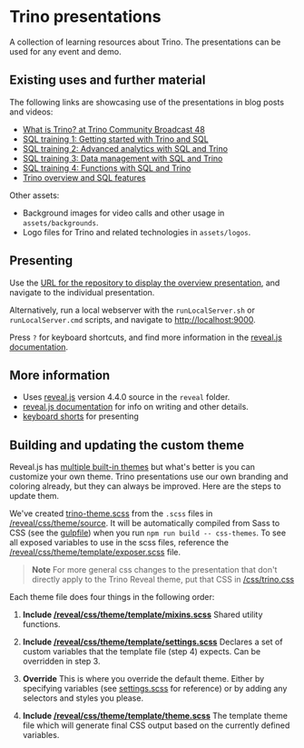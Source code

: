 # Trino presentations

A collection of learning resources about Trino. The presentations can be used
for any event and demo.

## Existing uses and further material

The following links are showcasing use of the presentations in blog posts and
videos:

* [What is Trino? at Trino Community Broadcast 48](https://trino.io/episodes/48)
* [SQL training 1: Getting started with Trino and SQL](https://trino.io/blog/2023/10/18/sql-training-1)
* [SQL training 2: Advanced analytics with SQL and Trino](https://trino.io/blog/2023/11/01/sql-training-2)
* [SQL training 3: Data management with SQL and Trino](https://trino.io/blog/2023/11/15/sql-training-3)
* [SQL training 4: Functions with SQL and Trino](https://trino.io/blog/2023/11/29/sql-training-4)
* [Trino overview and SQL features](https://www.youtube.com/watch?v=2DmdsC0Y-i0)

Other assets:

* Background images for video calls and other usage in `assets/backgrounds`.
* Logo files for Trino and related technologies in `assets/logos`.

## Presenting

Use the [URL for the repository to display the overview
presentation](https://trinodb.github.io/presentations/), and navigate to the
individual presentation.

Alternatively, run a local webserver with the `runLocalServer.sh` or
`runLocalServer.cmd` scripts, and navigate to
[http://localhost:9000](http://localhost:9000).

Press `?` for keyboard shortcuts, and find more information in the [reveal.js
documentation](https://revealjs.com/).

## More information

- Uses [reveal.js](https://revealjs.com/) version 4.4.0 source in the `reveal`
  folder.
- [reveal.js documentation](https://github.com/hakimel/reveal.js/) for info on
  writing and other details.
- [keyboard shorts](https://github.com/hakimel/reveal.js/wiki/Keyboard-Shortcuts)
  for presenting

## Building and updating the custom theme

Reveal.js has [multiple built-in themes](https://revealjs.com/themes/) but
what's better is you can customize your own theme. Trino presentations use our
own branding and coloring already, but they can always be improved. Here are the
steps to update them.

We've created [trino-theme.scss](/css/trino-theme.scss) from the ```.scss```
files in [/reveal/css/theme/source](/reveal/css/theme/source/). It will be
automatically compiled from Sass to CSS (see the
[gulpfile](https://github.com/hakimel/reveal.js/blob/master/gulpfile.js)) when
you run `npm run build -- css-themes`. To see all exposed variables to use in
the scss files, reference the
[/reveal/css/theme/template/exposer.scss](/reveal/css/theme/template/exposer.scss)
file.

> **Note** For more general css changes to the presentation that don't directly
> apply to the Trino Reveal theme, put that CSS in
> [/css/trino.css](/css/trino.css)

Each theme file does four things in the following order:

1. **Include [/reveal/css/theme/template/mixins.scss](/reveal/css/theme/template/mixins.scss)**
Shared utility functions.

2. **Include [/reveal/css/theme/template/settings.scss](/reveal/css/theme/template/settings.scss)**
Declares a set of custom variables that the template file (step 4) expects. Can
be overridden in step 3.

3. **Override**
This is where you override the default theme. Either by specifying variables
(see [settings.scss](/reveal/css/theme/template/settings.scss) for reference) or
by adding any selectors and styles you please.

4. **Include [/reveal/css/theme/template/theme.scss](/reveal/css/theme/template/theme.scss)**
The template theme file which will generate final CSS output based on the
currently defined variables.
